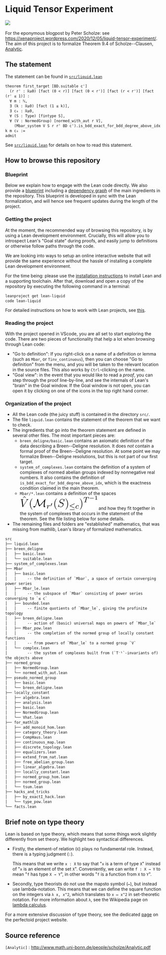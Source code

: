 # Liquid Tensor Experiment

![](https://github.com/leanprover-community/lean-liquid/workflows/continuous%20integration/badge.svg?branch=master)

For the eponymous blogpost by Peter Scholze: see https://xenaproject.wordpress.com/2020/12/05/liquid-tensor-experiment/.
The aim of this project is to formalize Theorem 9.4 of Scholze--Clausen, [Analytic].

## The statement

The statement can be found in [`src/liquid.lean`](https://github.com/leanprover-community/lean-liquid/blob/master/src/liquid.lean#L29)

```lean
theorem first_target [BD.suitable c']
  (r r' : ℝ≥0) [fact (0 < r)] [fact (0 < r')] [fact (r < r')] [fact (r' ≤ 1)] :
  ∀ m : ℕ,
  ∃ (k : ℝ≥0) [fact (1 ≤ k)],
  ∃ c₀ : ℝ≥0,
  ∀ (S : Type) [fintype S],
  ∀ (V : NormedGroup) [normed_with_aut r V],​
    (Mbar_system V S r r' BD c').is_bdd_exact_for_bdd_degree_above_idx k m c₀ :=
admit
```

See [`src/liquid.lean`](https://github.com/leanprover-community/lean-liquid/blob/master/src/liquid.lean#40)
for details on how to read this statement.

## How to browse this repository

### Blueprint

Below we explain how to engage with the Lean code directly.
We also provide a [blueprint](https://leanprover-community.github.io/liquid/)
including a [dependency graph](https://leanprover-community.github.io/liquid/dep_graph.html)
of the main ingredients in the repository.
This blueprint is developed in sync with the Lean formalization,
and will hence see frequent updates during the length of the project.

### Getting the project

At the moment, the recommended way of browsing this repository,
is by using a Lean development environment.
Crucially, this will allow you to introspect Lean's "Goal state" during proofs,
and easily jump to definitions or otherwise follow paths through the code.

We are looking into ways to setup an online interactive website
that will provide the same experience without the hassle of installing a complete
Lean development environment.

For the time being: please use the
[installation instructions](https://leanprover-community.github.io/get_started.html#regular-install)
to install Lean and a supporting toolchain.
After that, download and open a copy of the repository
by executing the following command in a terminal:
```
leanproject get lean-liquid
code lean-liquid
```
For detailed instructions on how to work with Lean projects,
see [this](https://leanprover-community.github.io/install/project.html).

### Reading the project

With the project opened in VScode,
you are all set to start exploring the code.
There are two pieces of functionality that help a lot when browsing through Lean code:

* "Go to definition": If you right-click on a name of a definition or lemma
  (such as `Mbar`, or `Tinv_continuous`), then you can choose "Go to definition" from the menu,
  and you will be taken to the relevant location in the source files.
  This also works by `Ctrl`-clicking on the name.
* "Goal view": in the event that you would like to read a *proof*,
  you can step through the proof line-by-line,
  and see the internals of Lean's "brain" in the Goal window.
  If the Goal window is not open,
  you can open it by clicking on one of the icons in the top right hand corner.

### Organization of the project

* All the Lean code (the juicy stuff) is contained in the directory `src/`.
* The file `liquid.lean` contains the statement of the theorem that we want to check.
* The ingredients that go into the theorem statement are defined in several other files.
  The most important pieces are:
  - `breen_deligne/basic.lean` contains an axiomatic definition
    of the data describing a Breen--Deligne resolution.
    It does *not* contain a formal proof of the Breen--Deligne resolution.
    At some point we may formalize Breen--Deligne resolutions,
    but this is not part of our first target.
  - `system_of_complexes.lean` contains the definition of a system of complexes
    of normed abelian groups indexed by nonnegative real numbers.
    It also contains the definition of `is_bdd_exact_for_bdd_degree_above_idx`,
    which is the exactness condition claimed in the main theorem.
  - `Mbar/*.lean` contains a definition of the spaces ![](svg/VhatMbar.svg)
    and how they fit together in the system of complexes
    that occurs in the statement of the theorem.
    See the file listing below for some details.
* The remaining files and folders are "established" mathematics,
  that was missing from mathlib, Lean's library of formalized mathematics.

```
src
├── liquid.lean
├── breen_deligne
│   ├── basic.lean
│   └── suitable.lean
├── system_of_complexes.lean
├── Mbar
│   ├── basic.lean
│   │     -- the definition of `Mbar`, a space of certain converging power series
│   ├── Mbar_le.lean
│   │     -- the subspace of `Mbar` consisting of power series converging to `≤ c`
│   ├── bounded.lean
│   │     -- finite quotients of `Mbar_le`, giving the profinite topology
│   ├── breen_deligne.lean
│   │     -- action of (basic) universal maps on powers of `Mbar_le`
│   ├── Mbar_pow.lean
│   │     -- the completion of the normed group of locally constant functions
│   │     -- from powers of `Mbar_le` to a normed group `V`
│   └── complex.lean
│         -- the system of complexes built from (`T⁻¹`-invariants of) the objects above
├── normed_group
│   ├── NormedGroup.lean
│   └── normed_with_aut.lean
├── pseudo_normed_group
│   ├── basic.lean
│   └── breen_deligne.lean
├── locally_constant
│   ├── algebra.lean
│   ├── analysis.lean
│   ├── basic.lean
│   ├── NormedGroup.lean
│   └── Vhat.lean
├── for_mathlib
│   ├── add_monoid_hom.lean
│   ├── category_theory.lean
│   ├── CompHaus.lean
│   ├── continuous_map.lean
│   ├── discrete_topology.lean
│   ├── equalizers.lean
│   ├── extend_from_nat.lean
│   ├── free_abelian_group.lean
│   ├── linear_algebra.lean
│   ├── locally_constant.lean
│   ├── normed_group_hom.lean
│   ├── normed_group.lean
│   └── tsum.lean
├── hacks_and_tricks
│   ├── by_exactI_hack.lean
│   └── type_pow.lean
└── facts.lean
```

## Brief note on type theory

Lean is based on type theory,
which means that some things work slightly differently from set theory.
We highlight two syntactical differences.

* Firstly, the element-of relation (`∈`) plays no fundamental role.
  Instead, there is a typing judgment (`:`).

  This means that we write `x : X` to say that "`x` is a term of type `X`"
  instead of "`x` is an element of the set `X`".
  Conveniently, we can write `f : X → Y` to mean "`f` has type `X → Y`",
  in other words "`f` is a function from `X` to `Y`".

* Secondly, type theorists do not use the mapsto symbol (`↦`),
  but instead use lambda-notation.
  This means that we can define the square function on the integers via
  `λ x, x^2`, which translates to `x ↦ x^2` in set-theoretic notation.
  For more information about `λ`, see the Wikipedia page on
  [lambda calculus](https://en.wikipedia.org/wiki/Lambda_calculus).

For a more extensive discussion of type theory,
see the dedicated
[page](https://leanprover-community.github.io/lean-perfectoid-spaces/type_theory.html)
on the perfectoid project website.

## Source reference

`[Analytic]` : http://www.math.uni-bonn.de/people/scholze/Analytic.pdf

[Analytic]: http://www.math.uni-bonn.de/people/scholze/Analytic.pdf
